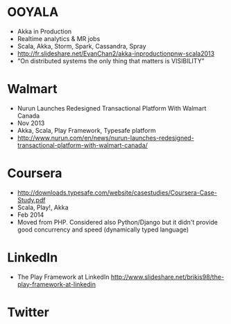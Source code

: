 OOYALA
======
* Akka in Production
* Realtime analytics & MR jobs
* Scala, Akka, Storm, Spark, Cassandra, Spray
* http://fr.slideshare.net/EvanChan2/akka-inproductionpnw-scala2013
* "On distributed systems the only thing that matters is VISIBILITY"

Walmart
=======
* Nurun Launches Redesigned Transactional Platform With Walmart Canada
* Nov 2013
* Akka, Scala, Play Framework, Typesafe platform
* http://www.nurun.com/en/news/nurun-launches-redesigned-transactional-platform-with-walmart-canada/

Coursera
========
* http://downloads.typesafe.com/website/casestudies/Coursera-Case-Study.pdf
* Scala, Play!, Akka
* Feb 2014
* Moved from PHP. Considered also Python/Django but it didn't provide good concurrency and speed (dynamically typed language)

LinkedIn
========
* The Play Framework at LinkedIn http://www.slideshare.net/brikis98/the-play-framework-at-linkedin 

Twitter
=======
